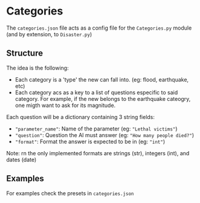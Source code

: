 # Categories

The `categories.json` file acts as a config file for the `Categories.py` module (and by extension, to `Disaster.py`)

## Structure
The idea is the following:
- Each category is a 'type' the new can fall into. (eg: flood, earthquake, etc)
- Each category acs as a key to a list of questions especific to said category. For example, 
if the new belongs to the earthquake cateogry, one migth want to ask for its magnitude.

Each question will be a dictionary containing 3 string fields:
- `"parameter_name"`: Name of the parameter (eg: `"Lethal victims"`)
- `"question"`: Question the AI must answer (eg: `"How many people died?"`)
- `"format"`: Format the answer is expected to be in (eg: `"int"`)

Note: rn the only implemented formats are strings (str), integers (int), and dates (date)

## Examples
For examples check the presets in `categories.json`